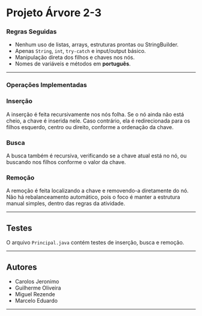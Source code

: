 # Projeto Árvore 2-3 

### Regras Seguidas
- Nenhum uso de listas, arrays, estruturas prontas ou StringBuilder.
- Apenas `String`, `int`, `try-catch` e input/output básico.
- Manipulação direta dos filhos e chaves nos nós.
- Nomes de variáveis e métodos em **português**.

---

### Operações Implementadas

### Inserção
A inserção é feita recursivamente nos nós folha. Se o nó ainda não está cheio, a chave é inserida nele. Caso contrário, ela é redirecionada para os filhos esquerdo, centro ou direito, conforme a ordenação da chave.

### Busca
A busca também é recursiva, verificando se a chave atual está no nó, ou buscando nos filhos conforme o valor da chave.

### Remoção
A remoção é feita localizando a chave e removendo-a diretamente do nó. Não há rebalanceamento automático, pois o foco é manter a estrutura manual simples, dentro das regras da atividade.

---

##  Testes

O arquivo `Principal.java` contém testes de inserção, busca e remoção.

---

## Autores
- Carolos Jeronimo
- Guilherme Oliveira
- Miguel Rezende
- Marcelo Eduardo

---


